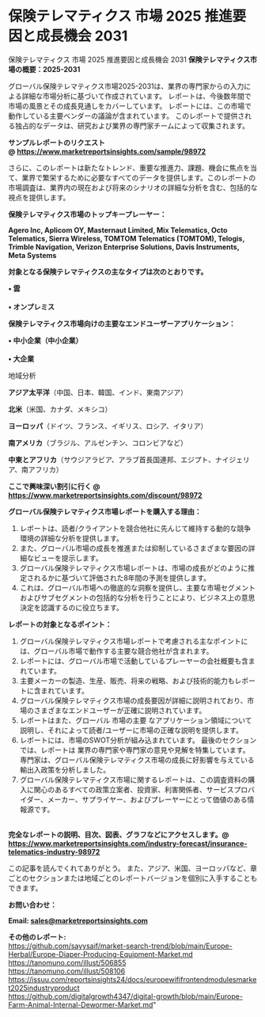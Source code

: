 # 保険テレマティクス 市場 2025 推進要因と成長機会 2031
保険テレマティクス 市場 2025 推進要因と成長機会 2031
<strong><b>保険テレマティクス市場の概要：2025-2031</b></strong>

グローバル保険テレマティクス市場2025-2031は、業界の専門家からの入力による詳細な市場分析に基づいて作成されています。 レポートは、今後数年間で市場の風景とその成長見通しをカバーしています。 レポートには、この市場で動作している主要ベンダーの議論が含まれています。 このレポートで提供される独占的なデータは、研究および業界の専門家チームによって収集されます。

<strong>サンプルレポートのリクエスト @ <a href=https://www.marketreportsinsights.com/sample/98972>https://www.marketreportsinsights.com/sample/98972</a></strong>

さらに、このレポートは新たなトレンド、重要な推進力、課題、機会に焦点を当て、業界で繁栄するために必要なすべてのデータを提供します。このレポートの市場調査は、業界内の現在および将来のシナリオの詳細な分析を含む、包括的な視点を提供します。

<strong>保険テレマティクス市場のトップキープレーヤー：</strong>

<strong>Agero Inc, Aplicom OY, Masternaut Limited, Mix Telematics, Octo Telematics, Sierra Wireless, TOMTOM Telematics (TOMTOM), Telogis, Trimble Navigation, Verizon Enterprise Solutions, Davis Instruments, Meta Systems</strong>

<strong><b>対象となる保険テレマティクスの主なタイプは次のとおりです。</b></strong>

<strong>• 雲<br><br>• オンプレミス</strong>

<strong><b>保険テレマティクス市場向けの主要なエンドユーザーアプリケーション：</b></strong>

<strong>• 中小企業（中小企業）<br><br>• 大企業</strong>

 地域分析

<strong><b>アジア太平洋</b></strong>（中国、日本、韓国、インド、東南アジア）

<strong><b>北米</b></strong>（米国、カナダ、メキシコ）

<strong><b>ヨーロッパ</b></strong>（ドイツ、フランス、イギリス、ロシア、イタリア）

<strong><b>南アメリカ</b></strong>（ブラジル、アルゼンチン、コロンビアなど）

<strong><b>中東とアフリカ</b></strong>（サウジアラビア、アラブ首長国連邦、エジプト、ナイジェリア、南アフリカ）

<strong>ここで興味深い割引に行く @ <a href=https://www.marketreportsinsights.com/discount/98972>https://www.marketreportsinsights.com/discount/98972</a></strong>

<strong><b>グローバル保険テレマティクス市場レポートを購入する理由：</b></strong>
<ol>
  <li>レポートは、読者/クライアントを競合他社に先んじて維持する動的な競争環境の詳細な分析を提供します。</li>
  <li>また、グローバル市場の成長を推進または抑制しているさまざまな要因の詳細なビューを提示します。</li>
  <li>グローバル保険テレマティクス市場レポートは、市場の成長がどのように推定されるかに基づいて評価された8年間の予測を提供します。</li>
  <li>これは、グローバル市場への徹底的な洞察を提供し、主要な市場セグメントおよびサブセグメントの包括的な分析を行うことにより、ビジネス上の意思決定を認識するのに役立ちます。</li>
</ol>
<strong><b>レポートの対象となるポイント：</b></strong>
<ol>
  <li>グローバル保険テレマティクス市場レポートで考慮される主なポイントには、グローバル市場で動作する主要な競合他社が含まれます。</li>
  <li>レポートには、グローバル市場で活動しているプレーヤーの会社概要も含まれています。</li>
  <li>主要メーカーの製造、生産、販売、将来の戦略、および技術的能力もレポートに含まれています。</li>
  <li>グローバル保険テレマティクス市場の成長要因が詳細に説明されており、市場のさまざまなエンドユーザーが正確に説明されています。</li>
  <li>レポートはまた、グローバル 市場の主要 なアプリケーション領域について説明し、それによって読者/ユーザーに市場の正確な説明を提供します。</li>
  <li>レポートには、市場のSWOT分析が組み込まれています。 最後のセクションでは、レポートは 業界の専門家や専門家の意見や見解を特集しています。 専門家は、グローバル保険テレマティクス市場の成長に好影響を与えている輸出入政策を分析しました。</li>
  <li>グローバル保険テレマティクス市場に関するレポートは、この調査資料の購入に関心のあるすべての政策立案者、投資家、利害関係者、サービスプロバイダー、メーカー、サプライヤー、およびプレーヤーにとって価値のある情報源です。</li>
</ol><br>
<strong>完全なレポートの説明、目次、図表、グラフなどにアクセスします。@ <a href=https://www.marketreportsinsights.com/industry-forecast/insurance-telematics-industry-98972>https://www.marketreportsinsights.com/industry-forecast/insurance-telematics-industry-98972</a></strong>

この記事を読んでくれてありがとう。 また、アジア、米国、ヨーロッパなど、章ごとのセクションまたは地域ごとのレポートバージョンを個別に入手することもできます。

<strong><b>お問い合わせ：</b></strong>

<strong>Email: </strong><a href=mailto:sales@marketreportsinsights.com><strong>sales@marketreportsinsights.com</strong></a>

<strong>その他のレポート:</strong>
<br>
<a href=https://github.com/sayysaif/market-search-trend/blob/main/Europe-Herbal/Europe-Diaper-Producing-Equipment-Market.md>https://github.com/sayysaif/market-search-trend/blob/main/Europe-Herbal/Europe-Diaper-Producing-Equipment-Market.md</a>
<br>
<a href=https://tanomuno.com/illust/506855>https://tanomuno.com/illust/506855</a>
<br>
<a href=https://tanomuno.com/illust/508106>https://tanomuno.com/illust/508106</a>
<br>
<a href=https://issuu.com/reportsinsights24/docs/europewififrontendmodulesmarket2025industryproduct>https://issuu.com/reportsinsights24/docs/europewififrontendmodulesmarket2025industryproduct</a>
<br>
<a href=https://github.com/digitalgrowth4347/digital-growth/blob/main/Europe-Farm-Animal-Internal-Dewormer-Market.md>https://github.com/digitalgrowth4347/digital-growth/blob/main/Europe-Farm-Animal-Internal-Dewormer-Market.md</a>"
